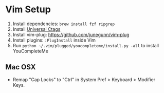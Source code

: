# Vim Setup

1. Install dependencies: `brew install fzf ripgrep`
2. Install [Universal Ctags](https://docs.ctags.io/en/latest/osx.html)
3. Install vim-plug: https://github.com/junegunn/vim-plug
4. Install plugins: `:PlugInstall` inside Vim
5. Run `python ~/.vim/plugged/youcompleteme/install.py -all` to install YouCompleteMe

## Mac OSX

- Remap "Cap Locks" to "Ctrl" in System Pref > Keyboard > Modifier Keys.

